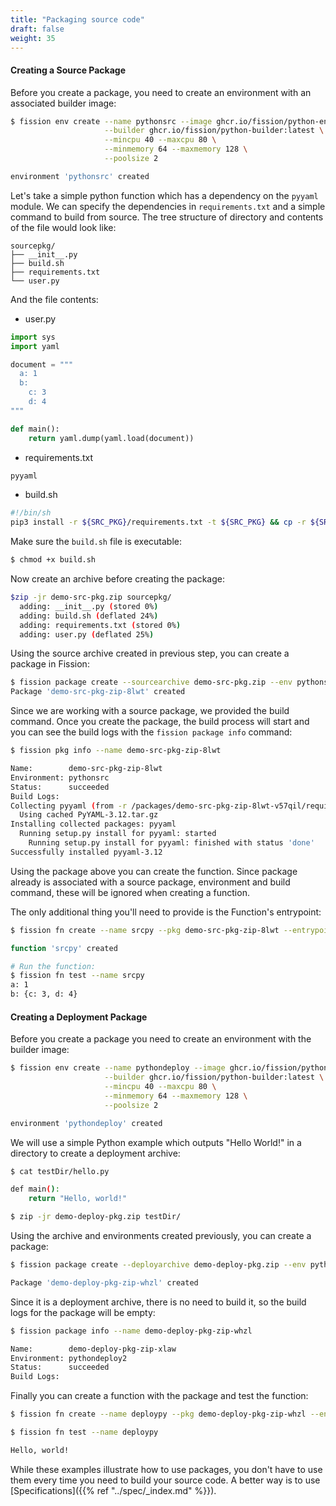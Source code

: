 ```yaml
---
title: "Packaging source code"
draft: false
weight: 35
---
```


#### Creating a Source Package

Before you create a package, you need to create an environment with an associated builder image:

```bash
$ fission env create --name pythonsrc --image ghcr.io/fission/python-env:latest \
                     --builder ghcr.io/fission/python-builder:latest \
                     --mincpu 40 --maxcpu 80 \
                     --minmemory 64 --maxmemory 128 \
                     --poolsize 2

environment 'pythonsrc' created
```

Let's take a simple python function which has a dependency on the `pyyaml` module.
We can specify the dependencies in `requirements.txt` and a simple command to build from source.
The tree structure of directory and contents of the file would look like:

```text
sourcepkg/
├── __init__.py
├── build.sh
├── requirements.txt
└── user.py
```

And the file contents:

* user.py

```python
import sys
import yaml

document = """
  a: 1
  b:
    c: 3
    d: 4
"""

def main():
    return yaml.dump(yaml.load(document))
```

* requirements.txt

```python
pyyaml
```

* build.sh

```bash
#!/bin/sh
pip3 install -r ${SRC_PKG}/requirements.txt -t ${SRC_PKG} && cp -r ${SRC_PKG} ${DEPLOY_PKG}
```

Make sure the `build.sh` file is executable:

```bash
$ chmod +x build.sh
```

Now create an archive before creating the package:

```bash
$zip -jr demo-src-pkg.zip sourcepkg/
  adding: __init__.py (stored 0%)
  adding: build.sh (deflated 24%)
  adding: requirements.txt (stored 0%)
  adding: user.py (deflated 25%)
```

Using the source archive created in previous step, you can create a package in Fission:

```bash
$ fission package create --sourcearchive demo-src-pkg.zip --env pythonsrc --buildcmd "./build.sh"
Package 'demo-src-pkg-zip-8lwt' created
```

Since we are working with a source package, we provided the build command.
Once you create the package, the build process will start and you can see the build logs with the `fission package info` command:

```bash
$ fission pkg info --name demo-src-pkg-zip-8lwt

Name:        demo-src-pkg-zip-8lwt
Environment: pythonsrc
Status:      succeeded
Build Logs:
Collecting pyyaml (from -r /packages/demo-src-pkg-zip-8lwt-v57qil/requirements.txt (line 1))
  Using cached PyYAML-3.12.tar.gz
Installing collected packages: pyyaml
  Running setup.py install for pyyaml: started
    Running setup.py install for pyyaml: finished with status 'done'
Successfully installed pyyaml-3.12
```

Using the package above you can create the function.
Since package already is associated with a source package, environment and build command, these will be ignored when creating a function. 

The only additional thing you'll need to provide is the Function's entrypoint:

```bash
$ fission fn create --name srcpy --pkg demo-src-pkg-zip-8lwt --entrypoint "user.main"

function 'srcpy' created

# Run the function:
$ fission fn test --name srcpy
a: 1
b: {c: 3, d: 4}
```

#### Creating a Deployment Package

Before you create a package you need to create an environment with the builder image:

```bash
$ fission env create --name pythondeploy --image ghcr.io/fission/python-env:latest \
                     --builder ghcr.io/fission/python-builder:latest \
                     --mincpu 40 --maxcpu 80 \
                     --minmemory 64 --maxmemory 128 \
                     --poolsize 2

environment 'pythondeploy' created
```

We will use a simple Python example which outputs "Hello World!" in a directory to create a deployment archive:

```bash
$ cat testDir/hello.py

def main():
    return "Hello, world!"

$ zip -jr demo-deploy-pkg.zip testDir/
```

Using the archive and environments created previously, you can create a package:

```bash
$ fission package create --deployarchive demo-deploy-pkg.zip --env pythondeploy

Package 'demo-deploy-pkg-zip-whzl' created
```

Since it is a deployment archive, there is no need to build it, so the build logs for the package will be empty:

```bash
$ fission package info --name demo-deploy-pkg-zip-whzl

Name:        demo-deploy-pkg-zip-xlaw
Environment: pythondeploy2
Status:      succeeded
Build Logs:
```

Finally you can create a function with the package and test the function:

```bash
$ fission fn create --name deploypy --pkg demo-deploy-pkg-zip-whzl --entrypoint "hello.main"

$ fission fn test --name deploypy

Hello, world!
```

While these examples illustrate how to use packages, you don't have to use them every time you need to build your source code.
A better way is to use [Specifications]({{% ref "../spec/_index.md" %}}).
